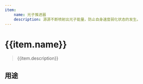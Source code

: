 ```yaml
---
item:
    name: 光子推进器
    description: 源源不断喷射出光子能量，防止自身速度弱化状态的发生。
---
```

# {{item.name}}

> {{item.description}}

## 用途
